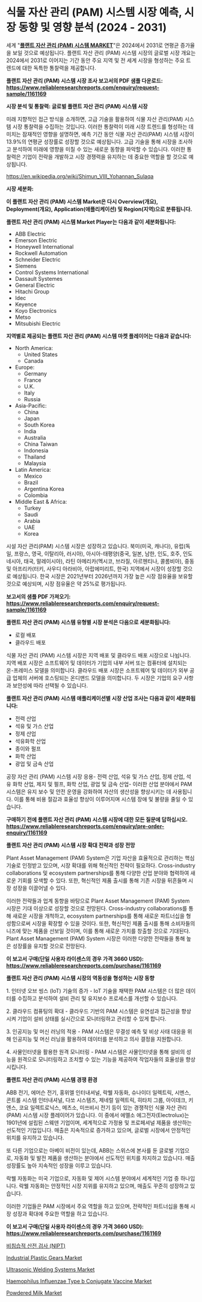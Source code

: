 <p><h1>식물 자산 관리 (PAM) 시스템 시장 예측, 시장 동향 및 영향 분석 (2024 - 2031)</h1></p><p>세계 "<strong><a href="https://www.reliableresearchreports.com/global-plant-asset-management-system-market-in-global-r1161169">플랜트 자산 관리 (PAM) 시스템 MARKET</a></strong>"은 2024에서 2031로 연평균 증가율을 보일 것으로 예상됩니다. 플랜트 자산 관리 (PAM) 시스템 시장의 글로벌 시장 개요는 2024에서 2031로 이어지는 기간 동안 주요 지역 및 전 세계 시장을 형성하는 주요 트렌드에 대한 독특한 통찰력을 제공합니다.</p>
<p><strong>플랜트 자산 관리 (PAM) 시스템 시장 조사 보고서의 PDF 샘플 다운로드: <a href="https://www.reliableresearchreports.com/enquiry/request-sample/1161169">https://www.reliableresearchreports.com/enquiry/request-sample/1161169</a></strong></p>
<p><strong>시장 분석 및 통찰력: 글로벌 플랜트 자산 관리 (PAM) 시스템 시장</strong></p>
<p><p>미래 지향적인 접근 방식을 소개하면, 고급 기술을 활용하여 식물 자산 관리(PAM) 시스템 시장 통찰력을 수집하는 것입니다. 이러한 통찰력이 미래 시장 트렌드를 형성하는 데 미치는 잠재적인 영향을 설명하면, 예측 기간 동안 식물 자산 관리(PAM) 시스템 시장이 13.9%의 연평균 성장률로 성장할 것으로 예상됩니다. 고급 기술을 통해 시장을 조사하고 분석하여 미래에 영향을 미칠 수 있는 새로운 동향을 파악할 수 있습니다. 이러한 통찰력은 기업이 전략을 개발하고 시장 경쟁력을 유지하는 데 중요한 역할을 할 것으로 예상됩니다.</p></p>
<p><a href="%7CAUTHORITHY_DOMAIN_URL%7C">https://en.wikipedia.org/wiki/Shimun_VIII_Yohannan_Sulaqa</a></p>
<p><strong>시장 세분화:</strong></p>
<p><strong>이 플랜트 자산 관리 (PAM) 시스템 Market은 다시 Overview(개요), Deployment(개요), Application(애플리케이션) 및 Region(지역)으로 분류됩니다.</strong></p>
<p><strong>플랜트 자산 관리 (PAM) 시스템 Market Player는 다음과 같이 세분화됩니다:</strong></p>
<p><ul><li>ABB Electric</li><li>Emerson Electric</li><li>Honeywell International</li><li>Rockwell Automation</li><li>Schneider Electric</li><li>Siemens</li><li>Control Systems International</li><li>Dassault Systemes</li><li>General Electric</li><li>Hitachi Group</li><li>Idec</li><li>Keyence</li><li>Koyo Electronics</li><li>Metso</li><li>Mitsubishi Electric</li></ul></p>
<p><strong>지역별로 제공되는 플랜트 자산 관리 (PAM) 시스템 마켓 플레이어는 다음과 같습니다:</strong></p>
<p><ul>
    <li>
        North America:
        <ul>
            <li>United States</li>
            <li>Canada</li>
        </ul>
    </li>
    <li>
        Europe:
        <ul>
            <li>Germany</li>
            <li>France</li>
            <li>U.K.</li>
            <li>Italy</li>
            <li>Russia</li>
        </ul>
    </li>
    <li>
        Asia-Pacific:
        <ul>
            <li>China</li>
            <li>Japan</li>
            <li>South Korea</li>
            <li>India</li>
            <li>Australia</li>
            <li>China Taiwan</li>
            <li>Indonesia</li>
            <li>Thailand</li>
            <li>Malaysia</li>
        </ul>
    </li>
    <li>
        Latin America:
        <ul>
            <li>Mexico</li>
            <li>Brazil</li>
            <li>Argentina Korea</li>
            <li>Colombia</li>
        </ul>
    </li>
    <li>
        Middle East & Africa:
        <ul>
            <li>Turkey</li>
            <li>Saudi</li>
            <li>Arabia</li>
            <li>UAE</li>
            <li>Korea</li>
        </ul>
    </li>
    </ul></p>
<p><p>시설 자산 관리(PAM) 시스템 시장은 성장하고 있습니다. 북미(미국, 캐나다), 유럽(독일, 프랑스, 영국, 이탈리아, 러시아), 아시아-태평양(중국, 일본, 남한, 인도, 호주, 인도네시아, 태국, 말레이시아), 라틴 아메리카(멕시코, 브라질, 아르헨티나, 콜롬비아), 중동 및 아프리카(터키, 사우디 아라비아, 아랍에미리트, 한국) 지역에서 시장이 성장할 것으로 예상됩니다. 한국 시장은 2021년부터 2026년까지 가장 높은 시장 점유율을 보유할 것으로 예상되며, 시장 점유율은 약 25%로 평가됩니다.</p></p>
<p><strong>보고서의 샘플 PDF 가져오기: <a href="https://www.reliableresearchreports.com/enquiry/request-sample/1161169">https://www.reliableresearchreports.com/enquiry/request-sample/1161169</a></strong></p>
<p><strong>플랜트 자산 관리 (PAM) 시스템 유형별 시장 분석은 다음으로 세분화됩니다:</strong></p>
<p><ul><li>로컬 배포</li><li>클라우드 배포</li></ul></p>
<p><p>식물 자산 관리 (PAM) 시스템 시장은 지역 배포 및 클라우드 배포 시장으로 나뉩니다. 지역 배포 시장은 소프트웨어 및 데이터가 기업의 내부 서버 또는 컴퓨터에 설치되는 온-프레미스 모델을 의미합니다. 클라우드 배포 시장은 소프트웨어 및 데이터가 외부 공급 업체의 서버에 호스팅되는 온디맨드 모델을 의미합니다. 두 시장은 기업의 요구 사항과 보안성에 따라 선택될 수 있습니다.</p></p>
<p><strong>플랜트 자산 관리 (PAM) 시스템 애플리케이션별 시장 산업 조사는 다음과 같이 세분화됩니다:</strong></p>
<p><ul><li>전력 산업</li><li>석유 및 가스 산업</li><li>정제 산업</li><li>석유화학 산업</li><li>종이와 펄프</li><li>화학 산업</li><li>광업 및 금속 산업</li></ul></p>
<p><p>공장 자산 관리 (PAM) 시스템 시장 응용- 전력 산업, 석유 및 가스 산업, 정제 산업, 석유 화학 산업, 제지 및 펄프, 화학 산업, 광업 및 금속 산업- 이러한 산업 분야에서 PAM 시스템은 유지 보수 및 안전 운영을 강화하여 자산의 생산성을 향상시키는 데 사용됩니다. 이를 통해 비용 절감과 효율성 향상이 이루어지며 시스템 장애 및 불량을 줄일 수 있습니다.</p></p>
<p><strong>구매하기 전에 플랜트 자산 관리 (PAM) 시스템 시장에 대한 모든 질문에 답하십시오. <a href="https://www.reliableresearchreports.com/enquiry/pre-order-enquiry/1161169">https://www.reliableresearchreports.com/enquiry/pre-order-enquiry/1161169</a></strong></p>
<p><strong>플랜트 자산 관리 (PAM) 시스템 시장 확대 전략과 성장 전망</strong></p>
<p><p>Plant Asset Management (PAM) System은 기업 자산을 효율적으로 관리하는 핵심 기술로 인정받고 있으며, 시장 확대를 위해 혁신적인 전략이 필요하다. Cross-industry collaborations 및 ecosystem partnerships를 통해 다양한 산업 분야와 협력하여 새로운 기회를 모색할 수 있다. 또한, 혁신적인 제품 출시를 통해 기존 시장을 뒤흔들며 시장 성장을 이끌어낼 수 있다.</p><p>이러한 전략들과 업계 동향을 바탕으로 Plant Asset Management (PAM) System 시장은 기대 이상으로 성장할 것으로 전망된다. Cross-industry collaborations를 통해 새로운 시장을 개척하고, ecosystem partnerships를 통해 새로운 파트너십을 형성함으로써 시장을 확장할 수 있을 것이다. 또한, 혁신적인 제품 출시를 통해 소비자들의 니즈에 맞는 제품을 선보일 것이며, 이를 통해 새로운 가치를 창출할 것으로 기대된다. Plant Asset Management (PAM) System 시장은 이러한 다양한 전략들을 통해 높은 성장률을 유지할 것으로 전망된다.</p></p>
<p><strong>이 보고서 구매(단일 사용자 라이센스의 경우 가격 3660 USD): <a href="https://www.reliableresearchreports.com/purchase/1161169">https://www.reliableresearchreports.com/purchase/1161169</a></strong></p>
<p><strong>플랜트 자산 관리 (PAM) 시스템 시장의 역동성을 형성하는 시장 동향</strong></p>
<p><p>1. 인터넷 오브 씽스 (IoT) 기술의 증가 - IoT 기술을 채택한 PAM 시스템은 더 많은 데이터를 수집하고 분석하여 설비 관리 및 유지보수 프로세스를 개선할 수 있습니다.</p><p>2. 클라우드 컴퓨팅의 확대 - 클라우드 기반의 PAM 시스템은 유연성과 접근성을 향상시켜 기업이 설비 상태를 실시간으로 모니터링하고 관리할 수 있게 합니다.</p><p>3. 인공지능 및 머신 러닝의 적용 - PAM 시스템은 무결성 예측 및 비상 사태 대응을 위해 인공지능 및 머신 러닝을 활용하여 데이터를 분석하고 의사 결정을 지원합니다.</p><p>4. 사물인터넷을 활용한 원격 모니터링 - PAM 시스템은 사물인터넷을 통해 설비의 성능을 원격으로 모니터링하고 조치할 수 있는 기능을 제공하여 작업자들의 효율성을 향상시킵니다.</p></p>
<p><strong>플랜트 자산 관리 (PAM) 시스템 경쟁 환경</strong></p>
<p><p>ABB 전기, 에머슨 전기, 홍위엘 인터내셔널, 락웰 자동화, 슈나이더 일렉트릭, 시멘스, 콘트롤 시스템 인터내셔널, 다쏘 시스템즈, 제네럴 일렉트릭, 히타치 그룹, 아이데크, 키엔스, 코요 일렉트로닉스, 메츠소, 미쓰비시 전기 등이 있는 경쟁적인 식물 자산 관리(PAM) 시스템 시장 플레이어가 있습니다. 이 중에서 에멜소 에그전자(Electrolux)는 1901년에 설립된 스웨덴 기업이며, 세계적으로 가정용 및 프로페셔널 제품을 생산하는 선도적인 기업입니다. 매출은 지속적으로 증가하고 있으며, 글로벌 시장에서 안정적인 위치를 유지하고 있습니다.</p><p>또 다른 기업으로는 아베이 비전이 있는데, ABB는 스위스에 본사를 둔 글로벌 기업으로, 자동화 및 발전 제품을 생산하는 분야에서 선도적인 위치를 차지하고 있습니다. 매출 성장률도 높아 지속적인 성장을 이루고 있습니다.</p><p>락웰 자동화는 미국 기업으로, 자동화 및 제어 시스템 분야에서 세계적인 기업 중 하나입니다. 락웰 자동화는 안정적인 시장 지위를 유지하고 있으며, 매출도 꾸준히 성장하고 있습니다.</p><p>이러한 기업들은 PAM 시장에서 주요 역할을 하고 있으며, 전략적인 파트너십을 통해 시장 성장과 확대에 주요한 역할을 하고 있습니다.</p></p>
<p><strong>이 보고서 구매(단일 사용자 라이센스의 경우 가격 3660 USD): <a href="https://www.reliableresearchreports.com/purchase/1161169">https://www.reliableresearchreports.com/purchase/1161169</a></strong></p>
<p><p><a href="https://github.com/Nicolasrown5/Market-Research-Report-List-2/blob/main/309067885007.md">비침습적 산전 검사 (NIPT)</a></p><p><a href="https://www.linkedin.com/pulse/strategic-insights-global-industrial-plastic-gears-market-trends-jupoc?trackingId=tJuv9wA9Teeo67uUn0MH1Q%3D%3D">Industrial Plastic Gears Market</a></p><p><a href="https://medium.com/@bethelokon998/ultrasonic-welding-systems-market-size-growth-and-industry-analysis-by-market-segmentation-and-08322eec2d74">Ultrasonic Welding Systems Market</a></p><p><a href="https://github.com/wrwgzwbr35/Market-Research-Report-List-2/blob/main/haemophilus-influenzae-type-b-conjugate-vaccine-market.md">Haemophilus Influenzae Type b Conjugate Vaccine Market</a></p><p><a href="https://www.linkedin.com/pulse/powdered-milk-market-investigation-industry-evolution-forecast-vzluf?trackingId=LNdfqCkQSFqPW9jsRrfnnA%3D%3D">Powdered Milk Market</a></p></p>
